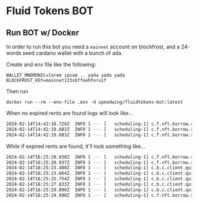 # Fluid Tokens BOT

## Run BOT w/ Docker

In order to run this bot you need a `mainnet` account on blockfrost, and a 24-words seed cardano wallet with a bunch of ada.

Create and env file like the following:
```
WALLET_MNEMONIC=lorem ipsum .. yada yada yada
BLOCKFROST_KEY=mainnet123sbffoehferuif
```

Then run

`docker run --rm --env-file .env -d speedwing/fluidtokens-bot:latest`

When no expired rents are found logs will look like...

```bash
2024-02-14T14:42:18.728Z  INFO 1 --- [   scheduling-1] c.f.nft.borrow.service.ReturnNftJob      : Running
2024-02-14T14:42:19.682Z  INFO 1 --- [   scheduling-1] c.f.nft.borrow.service.ReturnNftJob      : found 0 expired rents
2024-02-14T14:42:19.683Z  INFO 1 --- [   scheduling-1] c.f.nft.borrow.service.ReturnNftJob      : Completed
```

While if expired rents are found, it'll look something like...

```bash
2024-02-14T16:25:20.030Z  INFO 1 --- [   scheduling-1] c.f.nft.borrow.service.ReturnNftJob      : Running
2024-02-14T16:25:20.937Z  INFO 1 --- [   scheduling-1] c.f.nft.borrow.service.ReturnNftJob      : found 2 expired rents
2024-02-14T16:25:23.480Z  INFO 1 --- [   scheduling-1] c.b.c.client.quicktx.QuickTxBuilder      : [Submitted] Tx: 90154f6d9fc13acf0f95610ce27d80dbdae4bd9850c3fae24af59534b5ced550
2024-02-14T16:25:23.664Z  INFO 1 --- [   scheduling-1] c.b.c.client.quicktx.QuickTxBuilder      : [Pending] Tx: 90154f6d9fc13acf0f95610ce27d80dbdae4bd9850c3fae24af59534b5ced550
2024-02-14T16:25:25.754Z  INFO 1 --- [   scheduling-1] c.b.c.client.quicktx.QuickTxBuilder      : [Pending] Tx: 90154f6d9fc13acf0f95610ce27d80dbdae4bd9850c3fae24af59534b5ced550
2024-02-14T16:25:27.833Z  INFO 1 --- [   scheduling-1] c.b.c.client.quicktx.QuickTxBuilder      : [Pending] Tx: 90154f6d9fc13acf0f95610ce27d80dbdae4bd9850c3fae24af59534b5ced550
2024-02-14T16:25:29.890Z  INFO 1 --- [   scheduling-1] c.b.c.client.quicktx.QuickTxBuilder      : [Confirmed] Tx: 90154f6d9fc13acf0f95610ce27d80dbdae4bd9850c3fae24af59534b5ced550
2024-02-14T16:25:29.890Z  INFO 1 --- [   scheduling-1] c.f.nft.borrow.service.ReturnNftJob      : Completed
```
